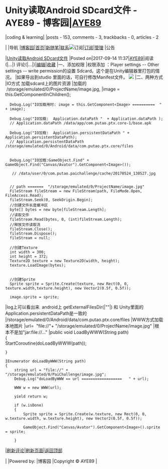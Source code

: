 
# Unity读取Android SDcard文件 - AYE89 - 博客园|[AYE89](https://www.cnblogs.com/eniac1946/)
|coding & learning|
|posts - 153, comments - 3, trackbacks - 0, articles - 2

|
|导航
|[博客园](https://www.cnblogs.com/)|[首页](https://www.cnblogs.com/eniac1946/)|[新随笔](https://i.cnblogs.com/EditPosts.aspx?opt=1)|[联系](https://msg.cnblogs.com/send/AYE89)![订阅](//www.cnblogs.com/images/xml.gif)|[订阅](https://www.cnblogs.com/eniac1946/rss)|[管理](https://i.cnblogs.com/)
|公告


|[Unity读取Android SDcard文件](https://www.cnblogs.com/eniac1946/p/7519798.html)
|Posted on|2017-09-14 11:37|[AYE89](https://www.cnblogs.com/eniac1946/)|阅读(|...|) 评论(|...|)|[编辑](https://i.cnblogs.com/EditPosts.aspx?postid=7519798)|[收藏](#)
|一、添加权限
|权限添加 ：Player settings -- Other settings -- write permission的设置 Sdcard。这个是在Unity编辑器里打包的情况。
|如果导出到studio 里面的话，可自行修改Manifest文件。
![](http://img.blog.csdn.net/20170524162532939)
|二、两种方式
|IO方式 加载sdcard上的图片资源
|加载的  /storage/emulated/0/ProjectName/image.jpg,
|image = this.GetComponentInChildren<Image>();  
  
      Debug.Log("IO加载用时: image = this.GetComponent<Image> ==========  " + image);  
  
      Debug.Log("IO加载:  Application.dataPath "  + Application.dataPath );  
      // Application.dataPath /data/app/com.putao.ptx.core-1/base.apk  
  
      Debug.Log("IO加载:  Application.persistentDataPath " + Application.persistentDataPath);  
      // Application.persistentDataPath /storage/emulated/0/Android/data/com.putao.ptx.core/files   
  
  
      Debug.Log("IO加载:GameObject.Find" + GameObject.Find("Canvas/Avator").GetComponent<Image>());  
  
       // /data/user/0/com.putao.paichallenge/cache/20170524_130527.jpg  
  
  
      // path =======  "/storage/emulated/0/ProjectName/image.jpg"  
      FileStream fileStream = new FileStream(path, FileMode.Open, FileAccess.Read);  
      fileStream.Seek(0, SeekOrigin.Begin);  
      //创建文件长度缓冲区  
      byte[] bytes = new byte[fileStream.Length];  
      //读取文件  
      fileStream.Read(bytes, 0, (int)fileStream.Length);  
      //释放文件读取流  
      fileStream.Close();  
      fileStream.Dispose();  
      fileStream = null;  
  
      //创建Texture  
      int width = 300;  
      int height = 372;  
      Texture2D texture = new Texture2D(width, height);  
      texture.LoadImage(bytes);  
  
  
      //创建Sprite       
      Sprite sprite = Sprite.Create(texture, new Rect(0, 0, texture.width,texture.height), new Vector2(0.5f, 0.5f));  
  
      image.sprite = sprite;
|log上可以看出来  android上 getExternalFilesDir(|""|) 和 Unity里面的Application.persistentDataPath是一致的
|/storage/emulated/0/Android/data/com.putao.ptx.core/files
|WWW方式加载本地图片
|url=  "file://"+ "/storage/emulated/0/ProjectName/image.jpg"
|根本不是加"jar:file://..."
|public void LoadByWWW(String path)  
    {  
        StartCoroutine(doLoadByWWW(path));  
  
    }  
  
    IEnumerator doLoadByWWW(String path)  
    {  
        string url = "file://" + "/storage/emulated/0/PaiChallenge/image.jpg";  
        Debug.Log("doLoadByWWW == url ==================   " + url);  
  
        WWW w = new WWW(url);  
  
        yield return w;  
  
        if (w.isDone)  
        {  
            Sprite sprite = Sprite.Create(w.texture, new Rect(0, 0, w.texture.width, w.texture.height), new Vector2(0.5f, 0.5f));  
  
            GameObject.Find("Canvas/Avator").GetComponent<Image>().sprite = sprite;  
  
        }








|[刷新评论](javascript:void(0);)|[刷新页面](#)|[返回顶部](#top)






|
|Powered by:
|博客园
|Copyright © AYE89
|
